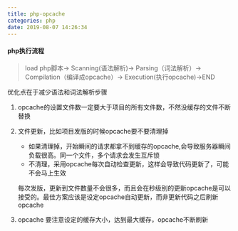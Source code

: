 ```yaml
---
title: php-opcache
categories: php
date: 2019-08-07 14:26:34
---
```




#### php执行流程

> load php脚本-> Scanning(语法解析)-> Parsing（词法解析）-> Compilation（编译成opcache）-> Execution(执行opcache)->END


优化点在于减少语法和词法解析步骤

1. opcache的设置文件数一定要大于项目的所有文件数，不然没缓存的文件不断替换 
2. 文件更新，比如项目发版的时候opcache要不要清理掉
	* 如果清理掉，开始瞬间的请求都拿不到缓存的opcache,会导致服务器瞬间负载很高。同一个文件，多个请求会发生互斥锁
	* 不清理，采用opcache每次自动检查更新，这样会导致代码更新了，可能不会马上生效
	
	每次发版，更新到文件数量不会很多，而且会在秒级别的更新opcache是可以接受的。最佳方案应该是设定opcache自动更新，而非更新代码之后刷新opcache
3. opcache 要注意设定的缓存大小，达到最大缓存，opcache不断刷新